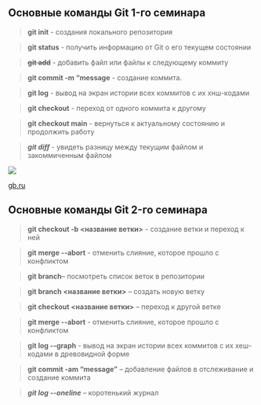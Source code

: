 ## Основные команды Git 1-го семинара 

> **git init** - создания локального репозитория 

> **git status** - получить информацию от Git о его текущем состоянии 

> ~~**git add**~~ - добавить файл или файлы к следующему коммиту

> **git commit -m “message**  - создание коммита. 

>**git log** - вывод на экран истории всех коммитов с их хнш-кодами

>**git checkout** - переход от одного коммита к другому 

> **git checkout main** - вернуться к актуальному состоянию и продолжить работу

>***git diff*** - увидеть разницу между текущим файлом и закоммиченным файлом 

![](https://s1.1zoom.ru/b5050/789/380341-svetik_3840x2400.jpg)

[gb.ru](https://gb.ru)

## Основные команды Git 2-го семинара

> **git checkout  -b <название ветки>** - создание ветки и переход к ней

>**git merge --abort** - отменить слияние, которое прошло с конфликтом

>**git branch**– посмотреть список веток в репозитории

>**git branch <название ветки>** – создать новую ветку

>**git checkout <название ветки>** – переход к другой ветке

>**git merge --abort** - отменить слияние, которое прошло с конфликтом

>**git log --graph** - вывод на экран истории всех коммитов с их хеш-кодами в древовидной форме

>**git commit -am “message”** – добавление файлов в отслеживание и       создание коммита 

>***git log --oneline*** – коротенький журнал

